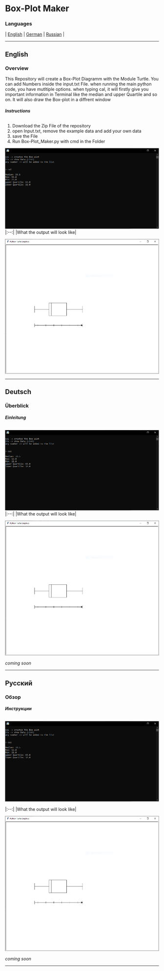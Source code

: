 # Box-Plot Maker

### **Languages**
| [English](#English) | [German](#Deutsch) | [Russian](#Русский) |

---

## **English**

### **Overview**

This Repository will create a Box-Plot Diagramm with the Module Turtle.
You can add Numbers inside the input.txt File.
when running the main python code, you have mutltiple options.
when typing cal, it will firstly give you important information in Terminal like the median
and upper Quartile and so on. It will also draw the Box-plot in a diffrent window

###### **Instructions**

1. Download the Zip File of the repository
2. open Input.txt, remove the example data and add your own data
3. save the File
4. Run Box-Plot_Maker.py with cmd in the Folder 

![Terminal](Pictures/terminal.png)
|:--:|
|What the output will look like|

![Diagram](Pictures/window.png)

---

## **Deutsch**

### **Überblick**

###### **Einleitung**

![Terminal](Pictures/terminal.png)
|:--:|
|What the output will look like|

![Diagram](Pictures/window.png)

*coming soon*

---

## **Русский**

### **Обзор**

###### **Инструкции**

![Terminal](Pictures/terminal.png)

|:--:|
|What the output will look like|

![Diagram](Pictures/window.png)

*coming soon*

---
